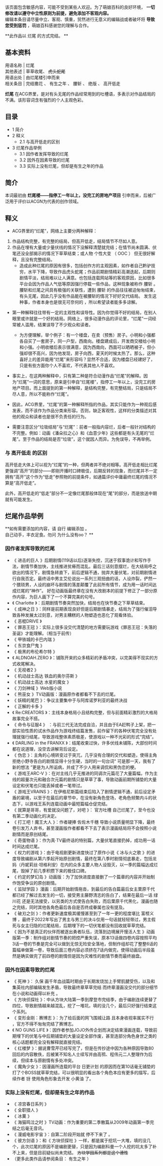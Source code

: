该页面包含敏感内容，可能不受到某些人欢迎。为了萌娘百科的良好环境， **一切修改请以遵守中立性原则为前提，避免添加不客观内容。**  
编辑本条目请尽量中立、客观、慎重，贸然进行无意义的编辑战或者破坏将  **导致您受到惩罚** ，萌娘百科感谢您的理解与合作。

**此作品以 烂尾  的方式完结。 **

**基本资料**  
---  
用语名称  |  烂尾   
其他表述  |  草草收尾、 ~~虎头蛇尾~~  
用语出处  |  由烂尾楼引申而来   
相关条目  |  完结撒花  、  有生之年  、  腰斩  、  绝版  、  高开低走   
  
**烂尾** 在ACG界里，是对有头无尾的作品经常用到的吐槽语，多表示对作品结局的不满。该形容词含有强烈的个人主观色彩。

##  目录

  * 1  简介 
  * 2  释义 
    * 2.1  与高开低走的区别 
  * 3  烂尾作品举例 
    * 3.1  因作者发挥导致的烂尾 
    * 3.2  因外在因素导致的烂尾 
    * 3.3  实际上没有烂尾，但却是有生之年的作品 

##  简介

本词最初由 **烂尾楼——指停工一年以上，没完工的房地产项目** 引申而来，后被广泛用于评价以ACGN为代表的创作领域。

##  释义

  * ACG界里的“烂尾”，网络上主要分两种解释： 

  1. 作品结构完整，有完整的结局，但高开低走，结局情节不尽如人意。 
  2. 作品在埋有大量或少量伏线的情况下没解释清楚就完结；在情节尚未圆满、伏笔还没全部揭示的情况下草草结束；或人物  个性大变  （  OOC  ）  但无很好解释，且没有完整结局。 
     * 造成此种烂尾的原因有很多，包括创作方的主观因素，如作者自己黔驴技穷，水平下降，导致作品虎头蛇尾；作品前期剧情精彩高潮迭起，后期则剧情平淡，结局难以让人满意。也包括连载网站等的客观原因，比如很多平台会因为作品人气低等原因强行停载一些作品，这种现象被称作  腰斩  。腰斩和烂尾之间具有极强的关联性，遭到  腰斩  的作品往往被迫匆匆结束，有头无尾，因此几乎没有作品能在被腰斩的情况下好好交代结局。  发生这种事，作者本身也是很无可奈何的  ，所以希望读者能多多谅解。 

  * 第一种解释往往带有一定的主观性和误导性。因为你觉得不好的结局，在别人眼里或许就是一个好的结局。网络上，很多动漫作品的评论里，“烂尾”一词经常被人滥用，结果误导了不少观众和读者。   

    * 为方便理解，举个例子：有一个楼盘，在卖（预售）房子。小明和小强都各自买了一套房子，同一户型，西南向。楼盘建成后，开发商交楼给小明和小强。小明收楼后表示很满意，因为西南向，西面可以晒晒被子，但小强却很不高兴，因为他发现，房子向西，夏天的时候太热了。那么，这种喜好上的差异能用“烂尾”来形容吗？显然不合适，因为楼盘已经建好了，只是有些方面你个人不喜欢，不代表其他人不喜欢。   

  * 事实上，在这两种解释中，只有第二种是符合动漫作品“烂尾”的解释。因为“烂尾”一词的意思，原来是引申自“烂尾楼”，指停工一年以上，没完工的房地产项目。而上面提到的第一种解释，是结构完整，有完整结局，只是结局不尽人意，所以不能称作“烂尾”。 

  * 因此，ACG界里，“烂尾”的第一种解释所指的作品，其实只能作为一种观后感发表，而不该作为作品分类来形容。否则，缺乏客观性，这样的分类描述对其他的观众和读者也是很不负责任的行为。   

  * 需要注意区分“垃圾结局”与“烂尾”：前者一般指内容烂，后者一般针对结构的不完整。例如：动画《潘朵拉之心》和《血意少年》这些都是有头无尾的“烂尾”。至于作品的结局是否“垃圾”，这个就因人而异。为免误导，不再举例。 

###  与  高开低走  的区别

高开低走大体上可以视为“烂尾”的一种，但两者并不绝对相等。高开低走相比烂尾更强调“高开”的部分——即刚开播时口碑极佳，后期反转的现象，而烂尾并不一定拥有“高开”这个作为“低走”参照物的前提条件，如通篇评价中庸最终烂尾的情况不算是“高开低走”。

此外，高开低走的“低走”部分不一定像烂尾那般体现在“尾”的部分，而是放送中期就有可能发生。

##  烂尾作品举例

**如有需要添加的内容，请 自行  编辑添加  。  
自己动手，丰衣足食。勿问  为什么没有oo？  **

###  因作者发挥导致的烂尾

  * 《  进击的巨人  》后期剧情(119话以后)逐渐失控，沉迷于叙事诡计和写作手法，剧情节奏加快，主线推进贫瘠而混乱。最后三话刻意摆烂，在大结局呼之欲出的情况下，剧情急转直下，前后逻辑不通，抛弃大量伏笔，对前期剧情进行自我否定。最终话中男主艾伦说出一系列三观扭曲的话，人设炸裂，俨然一个猥琐男，人设的崩坏与剧情的落差颠覆了此前所有情节，成为用一话时间达成烂尾的“神作”。  好在动画版最终章在没有大改剧本的前提下修正了一部分原作内容，为巨人画下了一个不算完美的句号。 
  * 《  Charlotte  》：后期剧情节奏突然加快，结局也在快节奏之下草草结束。 
  * 《  成神之日  》：同样是前期表现良好但是后期剧情暴走，结局为了强行催泪导致各种发展太过刻意，对男主糟糕的人物塑造也恶化了观看体验。 
  * 《  恶棍DRIVE  》 
  * 《  罪恶王冠  》：实际上很多没交代清楚的地方需要玩游戏《罪恶王冠：失落的圣诞》才能理解。（相当于前传） 
  * 《  甲铁城的卡巴内瑞  》 
  * 《  东京食尸鬼  》 
  * 《  极黑的布伦希尔特  》 
  * 《  ALDNOAH.ZERO  》：铺陈开来的众多精彩的矛盾冲突，以完美得不现实的方式收尾解决。 
  * 《  无视者2  》 
  * 《  机动战士高达 铁血的奥尔芬斯  》 
  * 《  机动战士高达 水星的魔女  》 
  * 《  刀剑神域  》Web版小说 
  * 《  熊巫女  》TV动画版：漫画原作者都看不下去的烂尾。 
  * 《  妖精的尾巴  》：争议主要集中于与阿库诺罗利亚的最终决战 
  * 《  正解的卡多  》 
  * 《  Re:CREATORS  》：主线本身格局小且结构完整，但与前面精彩激烈的大格局故事完全不搭。 
  * 《  命令与征服4  》 ：与前三代无法完成自洽，并且由于EA赶鸭子上架，把一部实验性质的试水作品作为游戏终结篇发售，前作留下的各种伏笔完全没有处理就强行结尾，导致游戏整体素质极差，使游戏以一种不光彩的形式“完结”。 
  * 《  DARLING in the FRANXX  》：结尾收束过快，许多伏线未铺陈，大部份时间都在说道理，没空去讲解背后设定。 
  * 《  伪恋  》：主角的心境转变过于突兀，几乎没有合理的交代和塑造，使得主角拒绝小野寺告白的剧情显得十分生硬，当时的一句台词“  可是那一天，我有了新的想法  ”更是为人所诟病，并成了不少人用来调侃和黑伪恋的梗。 
  * 《  游戏王ARC-V  》：在对主线几乎无推进的同调次元篇花了大量篇幅，作为主线的超量次元和融合次元篇的剧情只是草草了事，导致动画前期所铺垫的大量设定和伏笔也只能丢掉或者一笔带过。 
  * 《  游戏王VRAINS  》：在伊格尼斯篇结束后陷入了剧情逻辑不通，前后设定矛盾的窘境，以至于在最后的章节中，在没有新角色登场，老角色频繁内斗的状态下，以游戏王系列连载动画中最短篇幅仓促完结。 
  * 《  就算是哥哥，有爱就没问题了，对吧  》：  官方吐槽  自己烂尾了，至今也没有第二季动画化的决定。 
  * 《  打工吧！魔王大人  》：作者硬捧  佐佐木千穗  导致小说质量明显下降，最终卷引发万人弃书，甚至漫画版作者都看不下去了表示漫画结局将不会按照小说剧情而是原创结尾。 
  * 《  奇蛋物语  》：作为真·TV最终话的特别篇，大量伏笔直接扔掉，成功用一话时间达成烂尾。 
  * 《  权力的游戏  》：由于电视剧更新进度快过了原作小说《  冰与火之歌  》的进度导致编剧从第六季起开始原创剧情，最终在第八季时剧情彻底暴走，包括龙妈（丹妮莉丝·坦格利安）在内的众多主要人物人设毁灭，以一季的篇幅达成烂尾，毁掉了前几季积攒下来的极佳口碑。 
  * 《  约定的梦幻岛  》动画版：为了加快进度直接删了一个篇章的内容并开始制作饱受争议的原创剧情。 
  * 《  监狱学园  》漫画：后期开始剧情拖沓，到最后的告白篇最后女主栗原千代都已经了解过去发生的一切，接受男主藤野清志的告白了，结果在最后一话  绿川花  还是无法接受，以另类的方式使告白失败，而后栗原千代黑化，漫画也随之完结，同时其他各角色最后各自是否终成眷属也没有提及。 
  * 《  破刃之剑  》：作者更新速度极其缓慢甚至到了一年一更的程度堪比  富㭴义博  ，最终于2022年写出了男主与男三的决斗仅用一句话就轻轻带过，男主假死与女主归隐的烂尾结局，后期埋下的一切伏笔都没有回收就草草完结。 
  * 《  因为不是真正的伙伴而被逐出勇者队伍，流落到边境展开慢活人生  》动画版第一季：制作组对剧情节奏的把控严重失误，原本13话做四卷内容按照平均3话一卷的节奏是完全可以做到无惊无险安全落地，但制作组却花了整整6话的篇幅单做第一卷，导致后面三卷内容必须挤在7话内做完，使得动画后半段虽然是确实做完了前四卷的剧情但是因为灾难性的剧情节奏而最终崩盘。 

###  因外在因素导致的烂尾

  * 《  死神  》：  久保  画千年血战篇时期由于长期发烧加上手臂肌腱受伤，以及和集英社内部编辑发生矛盾，导致最终章草草完结  而终章漫画没交代的部分细节在小说和动画得以补充  。 
  * 《  方块侦探社  》：中从方块大陆第一季到摩登市完结季，由于编剧连续更替了四位，导致剧情越来越混乱，挖了一堆坑，填的没几个，最后只好强行结束这个系列。 
  * 《  变形金刚：赛博志  》：为了给后面的网飞围城让路  且本身收视率属实不行  ，官方不得不匆匆完结了赛博志。 
  * 《  NO GUNS LIFE  》：因作者参加JOJO外传企划而决定结束漫画连载，导致前期埋下的伏笔与中后期铺垫的大量设定全部作废，甚至连部分角色身世之类的核心话题都完全没有解释就直接完结。 
  * 《  红楼梦  》：据说曹雪芹已经写完了，但是在传抄途中因为各种原因导致80回后的内容散佚，后被某不知名人士续写并由高鹗、程伟元二人整理作为后续，但续本与原剧情有多处冲突。 
  * 《  魔角少女  》：因漫画所连载的平台  日更计划  的原因而在第10话毫无铺垫的打了个BOSS就草草完结，可以很明显的看出各个角色本应有更多的描写，后续作者  犽  使用角色形象去开发  小黄油  了。 

###  实际上没有烂尾，但却是有生之年的作品

  * 《  凉宫春日系列  》 
  * 《  全职猎人  》 
  * 《  冰菓  》 
  * 《  海猫鸣泣之时  》TV动画：作为重要的第二季散篇从2009年动画第一季完结之后毫无音讯。 
  * 《  漫威电影宇宙  》：自第二阶段开始就  停不下来了  。 
  * 《  彼方剑语  》：和《  方块侦探社  》一样，都是属于挖坑一大堆，填的没几个，此次烂尾的原因不是编剧更替，只是因为编剧科曼一个人挖的坑太多了补不上来，但是目前疑似尚未完结。 ~~方块学园系列都是这个德性~~
  * （更多此类作品请参阅条目：  有生之年  ） 

